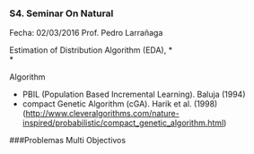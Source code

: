 ### S4. Seminar On Natural 
Fecha: 02/03/2016
Prof. Pedro Larrañaga

Estimation of Distribution Algorithm (EDA),
*  
* 

Algorithm
* PBIL (Population Based Incremental Learning). Baluja (1994)
* compact Genetic Algorithm (cGA). Harik et al. (1998) (http://www.cleveralgorithms.com/nature-inspired/probabilistic/compact_genetic_algorithm.html)

###Problemas Multi Objectivos




